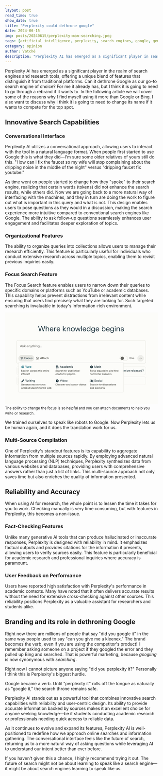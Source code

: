 ```yaml
---
layout: post
read_time: true
show_date: true
title: "Perplexity could dethrone google"
date: 2024-06-15
img: posts/20240615/perplexity-man-searching.jpeg
tags: [artificial intelligence, perplexity, search engines, google, generative AI, research tools]
category: opinion
author: Vatché
description: "Perplexity AI has emerged as a significant player in search engines and research tools. Can it dethrone Google as our go-to search engine? For me it already has, but it might need a rebrand first."
---
```


Perplexity AI has emerged as a significant player in the realm of search engines and research tools, offering a unique blend of features that distinguish it from traditional platforms. Can it dethrone Google as our go-to search engine of choice? For me it already has, but I think it is going to need to go through a rebrand if it wants to. In the following article we will cover some of the reasons why I find myself using it more than Google or Bing. I also want to discuss why I think it is going to need to change its name if it wants to compete for the top spot.

## Innovative Search Capabilities

### Conversational Interface

Perplexity AI utilizes a conversational approach, allowing users to interact with the tool in a natural language format. When people first started to use Google this is what they did—I'm sure some older relatives of yours still do this. "How can I fix the faucet so my wife will stop complaining about the dripping noise in the middle of the night" versus "dripping faucet fix youtube."

As time went on people started to change how they "spoke" to their search engine, realizing that certain words (tokens) did not enhance the search results, while others did. Now we are going back to a more natural way of interfacing with the machines, and they in turn are doing the work to figure out what is important in this query and what is not. This design enables users to pose questions as they would in a discussion, making the search experience more intuitive compared to conventional search engines like Google. The ability to ask follow-up questions seamlessly enhances user engagement and facilitates deeper exploration of topics.

### Organizational Features

The ability to organize queries into collections allows users to manage their research efficiently. This feature is particularly useful for individuals who conduct extensive research across multiple topics, enabling them to revisit previous inquiries easily.

### Focus Search Feature

The Focus Search feature enables users to narrow down their queries to specific domains or platforms such as YouTube or academic databases. This capability helps prevent distractions from irrelevant content while ensuring that users find precisely what they are looking for. Such targeted searching is invaluable in today's information-rich environment.

![Perplexity Focus Interface](./assets/img/posts/20240615/focus-perplexity.png)
<small>The ability to change the focus is so helpful and you can attach documents to help you write or research.</small>

<tweet>We trained ourselves to speak like robots to Google. Now Perplexity lets us be human again, and it does the translation work for us.</tweet>

### Multi-Source Compilation

One of Perplexity's standout features is its capability to aggregate information from multiple sources rapidly. By employing advanced natural language processing (NLP) techniques, Perplexity synthesizes data from various websites and databases, providing users with comprehensive answers rather than just a list of links. This multi-source approach not only saves time but also enriches the quality of information presented.

## Reliability and Accuracy

When using AI for research, the whole point is to lessen the time it takes for you to work. Checking manually is very time consuming, but with features in Perplexity, this becomes a non-issue.

### Fact-Checking Features

Unlike many generative AI tools that can produce hallucinated or inaccurate responses, Perplexity is designed with reliability in mind. It emphasizes factual outputs and provides citations for the information it presents, allowing users to verify sources easily. This feature is particularly beneficial for academic research and professional inquiries where accuracy is paramount.

### User Feedback on Performance

Users have reported high satisfaction with Perplexity's performance in academic contexts. Many have noted that it often delivers accurate results without the need for extensive cross-checking against other sources. This reliability positions Perplexity as a valuable assistant for researchers and students alike.

## Branding and its role in dethroning Google

Right now there are millions of people that say "did you google it" in the same way people used to say "can you give me a kleenex." The brand becomes the verb, even if you are using the competitor's product! I remember asking someone on a project if they googled the error and they pulled up Bing and searched. That is powerful marketing, because *googling* is now synonymous with *searching*.

Right now I cannot picture anyone saying "did you perplexity it?" Personally I think this is Perplexity's biggest hurdle.

<tweet>Google became a verb. Until "perplexity it" rolls off the tongue as naturally as "google it," the search throne remains safe.</tweet>

Perplexity AI stands out as a powerful tool that combines innovative search capabilities with reliability and user-centric design. Its ability to provide accurate information backed by sources makes it an excellent choice for anyone seeking knowledge—be it students conducting academic research or professionals needing quick access to reliable data.

As it continues to evolve and expand its features, Perplexity AI is well-positioned to redefine how we approach online searches and information gathering. The conversational interface feels like the future of search, returning us to a more natural way of asking questions while leveraging AI to understand our intent better than ever before.

If you haven't given this a chance, I highly recommend trying it out. The future of search might not be about learning to speak like a search engine—it might be about search engines learning to speak like us.
